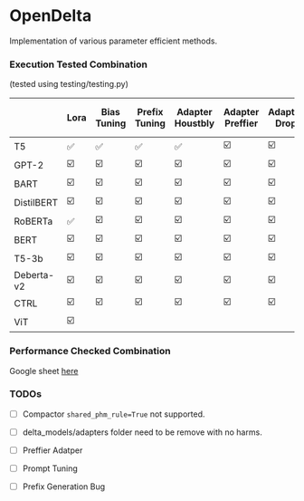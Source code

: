 # OpenDelta
Implementation of various parameter efficient methods.

### Execution Tested Combination

(tested using testing/testing.py)

|   | Lora  | Bias<br>Tuning  |  Prefix<br> Tuning | Adapter<br>Houstbly | Adapter<br>Preffier| Adapter<br>Drop|  Adapater<br> Low-Rank | Compactor | Prompt <br> Tuning | Diff<br>Pruning |
|---|---|---|---|---|---|---|---|---| ---|---| 
| T5  | :white_check_mark: | :white_check_mark:  | :white_check_mark:  | :white_check_mark:  | :ballot_box_with_check:  |  :ballot_box_with_check: | :white_check_mark:| :white_check_mark: |
| GPT-2 | :ballot_box_with_check:  | :ballot_box_with_check:  |  :ballot_box_with_check:  | :ballot_box_with_check:  |  :ballot_box_with_check: |  :ballot_box_with_check: |:ballot_box_with_check:  |  :ballot_box_with_check:  | 
| BART |  :ballot_box_with_check: |   :ballot_box_with_check:|  :ballot_box_with_check:  | :ballot_box_with_check:  |  :ballot_box_with_check: | :ballot_box_with_check:  |:ballot_box_with_check:  |  :ballot_box_with_check:  | 
| DistilBERT |  :ballot_box_with_check: | :ballot_box_with_check:  | :ballot_box_with_check:  | :ballot_box_with_check:  |   :ballot_box_with_check: | :ballot_box_with_check:  |:ballot_box_with_check:  |  :ballot_box_with_check:  | 
| RoBERTa |   :white_check_mark: | :ballot_box_with_check:  | :ballot_box_with_check:  | :ballot_box_with_check:  |   :ballot_box_with_check: | :ballot_box_with_check:  |:ballot_box_with_check:  |  :ballot_box_with_check:  | 
| BERT |   :ballot_box_with_check: | :ballot_box_with_check:  | :ballot_box_with_check:  | :ballot_box_with_check:  |   :ballot_box_with_check: | :ballot_box_with_check:  |:ballot_box_with_check:  |  :ballot_box_with_check:  | 
| T5-3b |   :ballot_box_with_check: | :ballot_box_with_check:  | :ballot_box_with_check:  | :ballot_box_with_check:  |   :ballot_box_with_check: | :ballot_box_with_check:  |:ballot_box_with_check:  |  :ballot_box_with_check:  | 
| Deberta-v2 |   :ballot_box_with_check: | :ballot_box_with_check:  | :ballot_box_with_check:  | :ballot_box_with_check:  |   :ballot_box_with_check: | :ballot_box_with_check:  |:ballot_box_with_check:  |  :ballot_box_with_check:  | 
| CTRL |   :ballot_box_with_check: | :ballot_box_with_check:  | :ballot_box_with_check:  | :ballot_box_with_check:  |   :ballot_box_with_check: | :ballot_box_with_check:  |:ballot_box_with_check:  |  :ballot_box_with_check:  | 
| ViT |   :ballot_box_with_check: |   |   |   |    |   |  |    | 


### Performance Checked Combination

Google sheet [here](https://docs.google.com/spreadsheets/d/1BIVa8ocAPga-u7rBOXLYaTfaJSjI1dWfwohmLjmFDrY/edit?usp=sharing)


### TODOs

- [ ] Compactor `shared_phm_rule=True` not supported.
- [ ] delta_models/adapters folder need to be remove with no harms.
- [ ] Preffier Adatper
- [ ] Prompt Tuning
- [ ] Prefix Generation Bug


